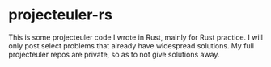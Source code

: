 # projecteuler-rs

This is some projecteuler code I wrote in Rust, mainly for Rust practice. I will only post select problems that already have widespread solutions. My full projecteuler repos are private, so as to not give solutions away.

